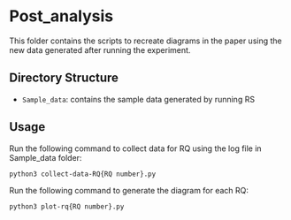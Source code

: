 # Post_analysis

This folder contains the scripts to recreate diagrams in the paper using the new data generated after running the experiment.

## Directory Structure
- `Sample_data`: contains the sample data generated by running RS
## Usage
Run the following command to collect data for RQ using the log file in Sample_data folder:
```
python3 collect-data-RQ{RQ number}.py
```

Run the following command to generate the diagram for each RQ:
```
python3 plot-rq{RQ number}.py
```
